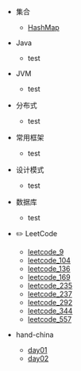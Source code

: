 - 集合

  - [HashMap](collections/HashMap.md)

- Java

  - test

- JVM

  - test

- 分布式

  - test

- 常用框架

  - test


- 设计模式

  - test

- 数据库

  - test

- ✏️ LeetCode
  - [leetcode_9](leetcode/leetcode_9.md)
  - [leetcode_104](leetcode/leetcode_104.md)
  - [leetcode_136](leetcode/leetcode_136.md)
  - [leetcode_169](leetcode/leetcode_169.md)
  - [leetcode_235](leetcode/leetcode_235.md)
  - [leetcode_237](leetcode/leetcode_237.md)
  - [leetcode_292](leetcode/leetcode_292.md)
  - [leetcode_344](leetcode/leetcode_344.md)
  - [leetcode_557](leetcode/leetcode_577.md)

- hand-china
  - [day01](hand-china/day01.md)
  - [day02](hand-china/day02.md)
